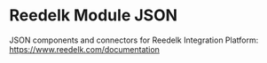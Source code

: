 # Reedelk Module JSON

JSON components and connectors for Reedelk Integration Platform: https://www.reedelk.com/documentation
